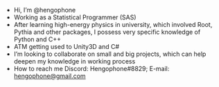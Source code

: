 - Hi, I’m @hengophone
- Working as a Statistical Programmer (SAS)
- After learning high-energy physics in university, which involved Root, Pythia and other packages, I possess very specific knowledge of Python and C++
- ATM getting used to Unity3D and C#
- I’m looking to collaborate on small and big projects, which can help deepen my knowledge in working process
- How to reach me Discord: Hengophone#8829; E-mail: hengophone@gmail.com

<!---
hengophone/hengophone is a ✨ special ✨ repository because its `README.md` (this file) appears on your GitHub profile.
You can click the Preview link to take a look at your changes.
--->

